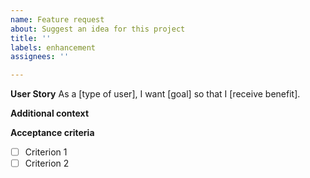 ```yaml
---
name: Feature request
about: Suggest an idea for this project
title: ''
labels: enhancement
assignees: ''

---
```


<!---
Hello and thank you for contributing to biocentral and telling us about your new feature idea! :-)
To keep our design as researcher- and user-friendly as possible, we use *user stories* to describe our features. You can learn more about them here, for example: 
https://github.com/awkale/user-story-best-practice

Remember to use a meaningful title for your issue, at best a summary of your user story.
-->

**User Story**
As a [type of user], I want [goal] so that I [receive benefit].

**Additional context**
<!--- Add any other context or screenshots about the feature request here, if beneficial -->

**Acceptance criteria**
<!--- When can your feature request be considered to be done? If not sure, leave blank -->

- [ ] Criterion 1
- [ ] Criterion 2
